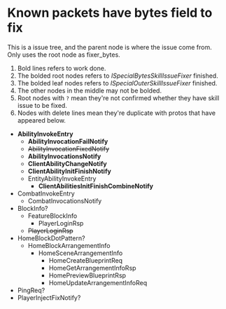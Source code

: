 ﻿# Known packets have bytes field to fix
This is a issue tree, and the parent node is where the issue come from.   
Only uses the root node as fixer_bytes. 

1. Bold lines refers to work done.
2. The bolded root nodes refers to _ISpecialBytesSkillIssueFixer_ finished.
3. The bolded leaf nodes refers to _ISpecialOuterSkillIssueFixer_ finished.
4. The other nodes in the middle may not be bolded.
5. Root nodes with `?` mean they're not confirmed whether they have skill issue to be fixed.
6. Nodes with delete lines mean they're duplicate with protos that have appeared below.

- **AbilityInvokeEntry**
  - **AbilityInvocationFailNotify**
  - ~~AbilityInvocationFixedNotify~~
  - **AbilityInvocationsNotify**
  - **ClientAbilityChangeNotify**
  - **ClientAbilityInitFinishNotify**
  - EntityAbilityInvokeEntry
    - **ClientAbilitiesInitFinishCombineNotify**
- CombatInvokeEntry
  - CombatInvocationsNotify
- BlockInfo?
  - FeatureBlockInfo
    - PlayerLoginRsp
  - ~~PlayerLoginRsp~~
- HomeBlockDotPattern?
  - HomeBlockArrangementInfo
    - HomeSceneArrangementInfo
      - HomeCreateBlueprintReq
      - HomeGetArrangementInfoRsp
      - HomePreviewBlueprintRsp
      - HomeUpdateArrangementInfoReq
- PingReq?
- PlayerInjectFixNotify?